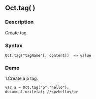 ## Oct.tag( )

### Description

Create tag.

### Syntax
	Oct.tag("tagName"[, content])  => value

### Demo

1.Create a p tag.

	var a = Oct.tag("p","hello");
	document.write(a); //<p>hello</p>